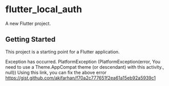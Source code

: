 # flutter_local_auth

A new Flutter project.

## Getting Started

This project is a starting point for a Flutter application.


Exception has occurred. PlatformException (PlatformException(error, You need to use a Theme.AppCompat theme (or descendant) with this activity., null))
Using this link, you can fix the above error
https://gist.github.com/akifarhan/f70a2c777651f2ea61a15eb92a5939c1
